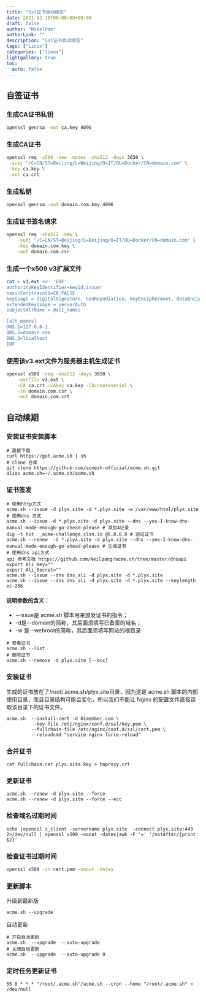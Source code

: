 ```yaml
---
title: "Ssl证书自动续签"
date: 2021-02-15T06:08:09+08:00
draft: false
author: "MikelPan"
authorLink: ""
description: "Ssl证书自动续签"
tags: ["Linux"]
categories: ["linux"]
lightgallery: true
toc:
  auto: false
---
```


## 自签证书
### 生成CA证书私钥
```bash
openssl genrsa -out ca.key 4096
```
### 生成CA证书
```bash
openssl req -x509 -new -nodes -sha512 -days 3650 \
 -subj "/C=CN/ST=Beijing/L=Beijing/O=IT/OU=Docker/CN=domain.com" \
 -key ca.key \
 -out ca.crt
```
### 生成私钥
```bash
openssl genrsa -out domain.com.key 4096
```
### 生成证书签名请求
```bash
openssl req -sha512 -new \
    -subj "/C=CN/ST=Beijing/L=Beijing/O=IT/OU=Docker/CN=domain.com" \
    -key domain.com.key \
    -out domain.com.csr
```
### 生成一个x509 v3扩展文件
```bash
cat > v3.ext <<- 'EOF'
authorityKeyIdentifier=keyid,issuer
basicConstraints=CA:FALSE
keyUsage = digitalSignature, nonRepudiation, keyEncipherment, dataEncipherment
extendedKeyUsage = serverAuth
subjectAltName = @alt_names

[alt_names]
DNS.1=127.0.0.1
DNS.2=domain.com
DNS.3=localhost
EOF
```
### 使用该v3.ext文件为服务器主机生成证书
```bash
openssl x509 -req -sha512 -days 3650 \
    -extfile v3.ext \
    -CA ca.crt -CAkey ca.key -CAcreateserial \
    -in domain.com.csr \
    -out domain.com.crt
```
## 自动续期
### 安装证书安装脚本
```shell
# 直接下载
curl https://get.acme.sh | sh
# clone 仓库
git clone https://github.com/acmesh-official/acme.sh.git
alias acme.sh=~/.acme.sh/acme.sh
```
### 证书签发
```shell
# 使用http方式
acme.sh --issue -d plyx.site -d *.plyx.site -w /var/www/html/plyx.site
# 使用dns 方式
acme.sh --issue -d *.plyx.site -d plyx.site --dns --yes-I-know-dns-manual-mode-enough-go-ahead-please # 添加A记录
dig -t txt  _acme-challenge.clsn.io @8.8.8.8 # 验证证书
acme.sh --renew  -d *.plyx.site -d plyx.site --dns --yes-I-know-dns-manual-mode-enough-go-ahead-please # 生成证书
# 使用dns api方式
api 参考文档 https://github.com/Neilpang/acme.sh/tree/master/dnsapi
export Ali_Key=""
export Ali_Secret=""
acme.sh --issue --dns dns_ali -d plyx.site -d *.plyx.site
acme.sh --issue --dns dns_ali -d plyx.site -d *.plyx.site --keylength ec-256
```

#### 说明参数的含义：

- --issue是 acme.sh 脚本用来颁发证书的指令；
- -d是--domain的简称，其后面须填写已备案的域名；
- -w 是--webroot的简称，其后面须填写网站的根目录

```shell
# 查看证书
acme.sh --list
# 删除证书
acme.sh --remove -d plyx.site [--ecc]
```
### 安装证书
生成的证书放在了/root/.acme.sh/plyx.site目录，因为这是 acme.sh 脚本的内部使用目录，而且目录结构可能会变化，所以我们不能让 Nginx 的配置文件直接读取该目录下的证书文件。
```shell
acme.sh  --install-cert -d 01member.com \
         --key-file /etc/nginx/conf.d/ssl/key.pem \
         --fullchain-file /etc/nginx/conf.d/ssl/cert.pem \
         --reloadcmd "service nginx force-reload"
```
### 合并证书
```shell
cat fullchain.cer plyx.site.key > haproxy.crt
```
### 更新证书
```shell
acme.sh --renew -d plyx.site --force
acme.sh --renew -d plyx.site --force --ecc
```

### 检查域名过期时间
```shell
echo |openssl s_client -servername plyx.site  -connect plyx.site:443 2>/dev/null | openssl x509 -noout -dates|awk -F '=' '/notAfter/{print $2}'
```
### 检查证书过期时间
```bash
openssl x509 -in cert.pem -noout -dates
```
### 更新脚本
升级到最新版
```shell
acme.sh --upgrade
```
自动更新
```shell
# 开启自动更新
acme.sh  --upgrade  --auto-upgrade
# 关闭自动更新
acme.sh  --upgrade  --auto-upgrade 0
```
### 定时任务更新证书
```shell
55 0 * * * "/root/.acme.sh"/acme.sh --cron --home "/root/.acme.sh" > /dev/null
```

